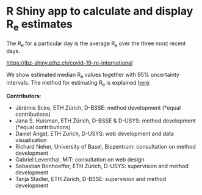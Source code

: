 # R Shiny app to calculate and display R<sub>e</sub> estimates 

The R<sub>e</sub> for a particular day is the average R<sub>e</sub> over the three most recent days.

https://ibz-shiny.ethz.ch/covid-19-re-international

We show estimated median R<sub>e</sub> values together with 95% uncertainty intervals. The method for estimating R<sub>e</sub> is explained [here](https://ibz-shiny.ethz.ch/covid-19-re/methods.pdf).

**Contributors**: 
  - Jérémie Scire, ETH Zürich, D-BSSE: method development (*equal contributions)
  - Jana S. Huisman, ETH Zürich, D-BSSE & D-USYS: method development (*equal contributions)
  - Daniel Angst, ETH Zürich, D-USYS: web development and data visualisation
  - Richard Neher, University of Basel, Biozentrum: consultation on method development
  - Gabriel Leventhal, MIT: consultation on web design
  - Sebastian Bonhoeffer, ETH Zürich, D-USYS: supervision and method development
  - Tanja Stadler, ETH Zürich, D-BSSE: supervision and method development

